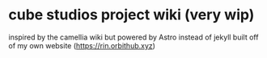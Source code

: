# cube studios project wiki (very wip)
inspired by the camellia wiki but powered by Astro instead of jekyll
built off of my own website (https://rin.orbithub.xyz)